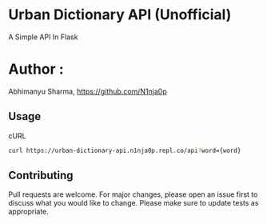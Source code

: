 # Urban Dictionary API (Unofficial)
A Simple API In Flask 
# Author :
Abhimanyu Sharma, https://github.com/N1nja0p
## Usage
cURL
```bash
curl https://urban-dictionary-api.n1nja0p.repl.co/api?word={word}
```
## Contributing
Pull requests are welcome. For major changes, please open an issue first to discuss what you would like to change.
Please make sure to update tests as appropriate.